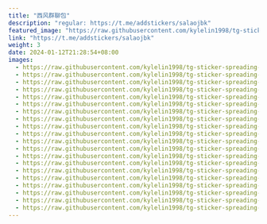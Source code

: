 ```yaml
---
title: "西风群聊包"
description: "regular: https://t.me/addstickers/salaojbk"
featured_image: "https://raw.githubusercontent.com/kylelin1998/tg-sticker-spreading-worldwide-images/main/img/a8328bba-c778-474f-8d31-46c28f0dc472.jpg"
link: "https://t.me/addstickers/salaojbk"
weight: 3
date: 2024-01-12T21:28:54+08:00
images:
  - https://raw.githubusercontent.com/kylelin1998/tg-sticker-spreading-worldwide-images/main/img/a8328bba-c778-474f-8d31-46c28f0dc472.jpg
  - https://raw.githubusercontent.com/kylelin1998/tg-sticker-spreading-worldwide-images/main/img/b43d3251-73de-4d00-8e54-05c598d90811.jpg
  - https://raw.githubusercontent.com/kylelin1998/tg-sticker-spreading-worldwide-images/main/img/d9d0fe1f-7a06-42bb-ad41-6e7cb8d52caa.jpg
  - https://raw.githubusercontent.com/kylelin1998/tg-sticker-spreading-worldwide-images/main/img/54790e86-a37f-4dca-967a-13f9e3dd0c8b.jpg
  - https://raw.githubusercontent.com/kylelin1998/tg-sticker-spreading-worldwide-images/main/img/b0f888a2-e2fc-4777-a913-acc164fb5918.jpg
  - https://raw.githubusercontent.com/kylelin1998/tg-sticker-spreading-worldwide-images/main/img/8d45e08e-4c2f-4805-8ac2-e82fcd1dac11.jpg
  - https://raw.githubusercontent.com/kylelin1998/tg-sticker-spreading-worldwide-images/main/img/0a8913fb-a47c-432f-a6aa-fafbacffddd4.jpg
  - https://raw.githubusercontent.com/kylelin1998/tg-sticker-spreading-worldwide-images/main/img/3480172b-381c-427a-910b-9353bbc8f34e.jpg
  - https://raw.githubusercontent.com/kylelin1998/tg-sticker-spreading-worldwide-images/main/img/68c14020-050c-4dbc-ae7f-01a7c0883660.jpg
  - https://raw.githubusercontent.com/kylelin1998/tg-sticker-spreading-worldwide-images/main/img/227d1032-7ab2-45b0-a7cf-843e3b22eca1.jpg
  - https://raw.githubusercontent.com/kylelin1998/tg-sticker-spreading-worldwide-images/main/img/a33b55d1-1f2d-4c5f-8e5e-8cab3a0ca16a.jpg
  - https://raw.githubusercontent.com/kylelin1998/tg-sticker-spreading-worldwide-images/main/img/67aadb26-dc3d-4c67-bdd5-588198ce4306.jpg
  - https://raw.githubusercontent.com/kylelin1998/tg-sticker-spreading-worldwide-images/main/img/373b7a9e-8185-465b-ae1b-1122e7dd7f4d.jpg
  - https://raw.githubusercontent.com/kylelin1998/tg-sticker-spreading-worldwide-images/main/img/5d5b7e6f-6d6f-42ab-ba8b-ac96046b1552.jpg
  - https://raw.githubusercontent.com/kylelin1998/tg-sticker-spreading-worldwide-images/main/img/356fd66b-b26c-4ddc-97ff-d9dfeab83103.jpg
  - https://raw.githubusercontent.com/kylelin1998/tg-sticker-spreading-worldwide-images/main/img/6abdcd2d-ed84-429d-8672-5c4875bf8cf6.jpg
  - https://raw.githubusercontent.com/kylelin1998/tg-sticker-spreading-worldwide-images/main/img/ddd94281-1b2d-4460-93ed-fea9fddbcd69.jpg
  - https://raw.githubusercontent.com/kylelin1998/tg-sticker-spreading-worldwide-images/main/img/a2ca4c1c-ef63-497f-bb2d-94533554e6ae.jpg
  - https://raw.githubusercontent.com/kylelin1998/tg-sticker-spreading-worldwide-images/main/img/8bb525e4-53f8-4ccb-b585-903730cefad9.jpg
  - https://raw.githubusercontent.com/kylelin1998/tg-sticker-spreading-worldwide-images/main/img/1254ec41-f4f4-491a-b6c6-c03e25e4e0bf.jpg
---
```

